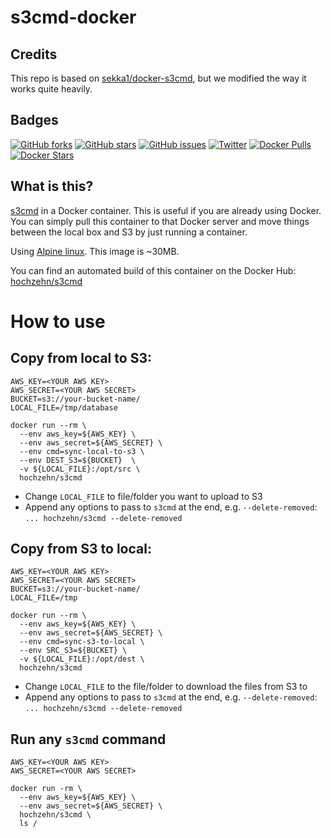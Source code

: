 s3cmd-docker
============

## Credits

This repo is based on [sekka1/docker-s3cmd](https://github.com/sekka1/docker-s3cmd), but we modified the way it works quite heavily.

## Badges

[![GitHub forks](https://img.shields.io/github/forks/hochzehn/s3cmd-docker.svg)](https://github.com/hochzehn/s2/network)
[![GitHub stars](https://img.shields.io/github/stars/hochzehn/s3cmd-docker.svg)](https://github.com/hochzehn/s2/stargazers)
[![GitHub issues](https://img.shields.io/github/issues/hochzehn/s3cmd-docker.svg)](https://github.com/hochzehn/s3cmd-docker/issues)
[![Twitter](https://img.shields.io/twitter/url/https/github.com/hochzehn/s3cmd-docker.svg?style=social)](https://twitter.com/intent/tweet?text=S3cmd%20in%20a%20%40Docker%20container:&url=https://github.com/hochzehn/s3cmd-docker)
[![Docker Pulls](https://img.shields.io/docker/pulls/hochzehn/s3cmd.svg)](https://hub.docker.com/r/hochzehn/s3cmd/)
[![Docker Stars](https://img.shields.io/docker/stars/hochzehn/s3cmd.svg)](https://hub.docker.com/r/hochzehn/s3cmd/)

## What is this?

[s3cmd](https://github.com/s3tools/s3cmd) in a Docker container. This is useful if you are already using Docker.
You can simply pull this container to that Docker server and move things between the local box and S3 by just running
a container.

Using [Alpine linux](https://hub.docker.com/_/alpine/). This image is ~30MB.

You can find an automated build of this container on the Docker Hub: [hochzehn/s3cmd](https://hub.docker.com/r/hochzehn/s3cmd/)

# How to use

## Copy from local to S3:

    AWS_KEY=<YOUR AWS KEY>
    AWS_SECRET=<YOUR AWS SECRET>
    BUCKET=s3://your-bucket-name/
    LOCAL_FILE=/tmp/database

    docker run --rm \
      --env aws_key=${AWS_KEY} \
      --env aws_secret=${AWS_SECRET} \
      --env cmd=sync-local-to-s3 \
      --env DEST_S3=${BUCKET}  \
      -v ${LOCAL_FILE}:/opt/src \
      hochzehn/s3cmd

* Change `LOCAL_FILE` to file/folder you want to upload to S3
* Append any options to pass to `s3cmd` at the end, e.g. `--delete-removed`: `... hochzehn/s3cmd --delete-removed`

## Copy from S3 to local:

    AWS_KEY=<YOUR AWS KEY>
    AWS_SECRET=<YOUR AWS SECRET>
    BUCKET=s3://your-bucket-name/
    LOCAL_FILE=/tmp

    docker run --rm \
      --env aws_key=${AWS_KEY} \
      --env aws_secret=${AWS_SECRET} \
      --env cmd=sync-s3-to-local \
      --env SRC_S3=${BUCKET} \
      -v ${LOCAL_FILE}:/opt/dest \
      hochzehn/s3cmd

* Change `LOCAL_FILE` to the file/folder to download the files from S3 to
* Append any options to pass to `s3cmd` at the end, e.g. `--delete-removed`: `... hochzehn/s3cmd --delete-removed`

## Run any `s3cmd` command

    AWS_KEY=<YOUR AWS KEY>
    AWS_SECRET=<YOUR AWS SECRET>

    docker run -rm \
      --env aws_key=${AWS_KEY} \
      --env aws_secret=${AWS_SECRET} \
      hochzehn/s3cmd \
      ls /
